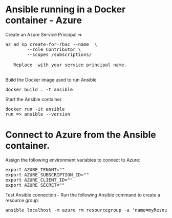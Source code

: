 # Ansible running in a Docker container  - Azure

Create an Azure Service Principal =>
<pre>az ad sp create-for-rbac --name <service-principal-name> \
        --role Contributor \
        --scopes /subscriptions/<subscription_id>
        
   Replace <service-principal-name> with your service principal name.     
        </pre>

Build the Docker image used to run Ansible
<pre>docker build . -t ansible</pre>

Start the Ansible container.

<pre>docker run -it ansible 
run => ansible --version
</pre>

# Connect to Azure from the Ansible container.
Assign the following environment variables to connect to Azure:
<pre>
export AZURE_TENANT="<azure_tenant_id>"
export AZURE_SUBSCRIPTION_ID="<azure_subscription_id>"
export AZURE_CLIENT_ID="<service_principal_app_id>"
export AZURE_SECRET="<service_principal_password>"
</pre>

Test Ansible connection - Run the following Ansible command to create a resource group:
<pre>ansible localhost -m azure_rm_resourcegroup -a 'name=myResourceGroup location=eastus'
</pre>
